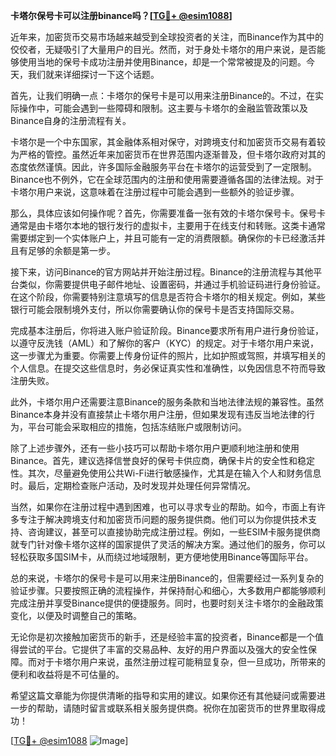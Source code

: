 **卡塔尔保号卡可以注册binance吗？[[TG💪+ @esim1088](https://t.me/s/esim1088)]**

近年来，加密货币交易市场越来越受到全球投资者的关注，而Binance作为其中的佼佼者，无疑吸引了大量用户的目光。然而，对于身处卡塔尔的用户来说，是否能够使用当地的保号卡成功注册并使用Binance，却是一个常常被提及的问题。今天，我们就来详细探讨一下这个话题。

首先，让我们明确一点：卡塔尔的保号卡是可以用来注册Binance的。不过，在实际操作中，可能会遇到一些障碍和限制。这主要与卡塔尔的金融监管政策以及Binance自身的注册流程有关。

卡塔尔是一个中东国家，其金融体系相对保守，对跨境支付和加密货币交易有着较为严格的管控。虽然近年来加密货币在世界范围内逐渐普及，但卡塔尔政府对其的态度依然谨慎。因此，许多国际金融服务平台在卡塔尔的运营受到了一定限制。Binance也不例外，它在全球范围内的注册和使用需要遵循各国的法律法规。对于卡塔尔用户来说，这意味着在注册过程中可能会遇到一些额外的验证步骤。

那么，具体应该如何操作呢？首先，你需要准备一张有效的卡塔尔保号卡。保号卡通常是由卡塔尔本地的银行发行的虚拟卡，主要用于在线支付和转账。这类卡通常需要绑定到一个实体账户上，并且可能有一定的消费限额。确保你的卡已经激活并且有足够的余额是第一步。

接下来，访问Binance的官方网站并开始注册过程。Binance的注册流程与其他平台类似，你需要提供电子邮件地址、设置密码，并通过手机验证码进行身份验证。在这个阶段，你需要特别注意填写的信息是否符合卡塔尔的相关规定。例如，某些银行可能会限制境外支付，所以你需要确认你的保号卡是否支持国际交易。

完成基本注册后，你将进入账户验证阶段。Binance要求所有用户进行身份验证，以遵守反洗钱（AML）和了解你的客户（KYC）的规定。对于卡塔尔用户来说，这一步骤尤为重要。你需要上传身份证件的照片，比如护照或驾照，并填写相关的个人信息。在提交这些信息时，务必保证真实性和准确性，以免因信息不符而导致注册失败。

此外，卡塔尔用户还需要注意Binance的服务条款和当地法律法规的兼容性。虽然Binance本身并没有直接禁止卡塔尔用户注册，但如果发现有违反当地法律的行为，平台可能会采取相应的措施，包括冻结账户或限制访问。

除了上述步骤外，还有一些小技巧可以帮助卡塔尔用户更顺利地注册和使用Binance。首先，建议选择信誉良好的保号卡供应商，确保卡片的安全性和稳定性。其次，尽量避免使用公共Wi-Fi进行敏感操作，尤其是在输入个人和财务信息时。最后，定期检查账户活动，及时发现并处理任何异常情况。

当然，如果你在注册过程中遇到困难，也可以寻求专业的帮助。如今，市面上有许多专注于解决跨境支付和加密货币问题的服务提供商。他们可以为你提供技术支持、咨询建议，甚至可以直接协助完成注册过程。例如，一些ESIM卡服务提供商就专门针对像卡塔尔这样的国家提供了灵活的解决方案。通过他们的服务，你可以轻松获取多国SIM卡，从而绕过地域限制，更方便地使用Binance等国际平台。

总的来说，卡塔尔的保号卡是可以用来注册Binance的，但需要经过一系列复杂的验证步骤。只要按照正确的流程操作，并保持耐心和细心，大多数用户都能够顺利完成注册并享受Binance提供的便捷服务。同时，也要时刻关注卡塔尔的金融政策变化，以便及时调整自己的策略。

无论你是初次接触加密货币的新手，还是经验丰富的投资者，Binance都是一个值得尝试的平台。它提供了丰富的交易品种、友好的用户界面以及强大的安全性保障。而对于卡塔尔用户来说，虽然注册过程可能稍显复杂，但一旦成功，所带来的便利和收益将是不可估量的。

希望这篇文章能为你提供清晰的指导和实用的建议。如果你还有其他疑问或需要进一步的帮助，请随时留言或联系相关服务提供商。祝你在加密货币的世界里取得成功！

[[TG💪+ @esim1088](https://t.me/s/esim1088) ![Image](https://i.postimg.cc/4NQfJmqS/Snipaste-2025-05-13-00-14-12.png)]
